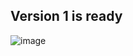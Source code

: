 Version 1 is ready
--
![image](https://github.com/user-attachments/assets/eab14009-3937-48d6-a41c-2dc7ec5d737d)
